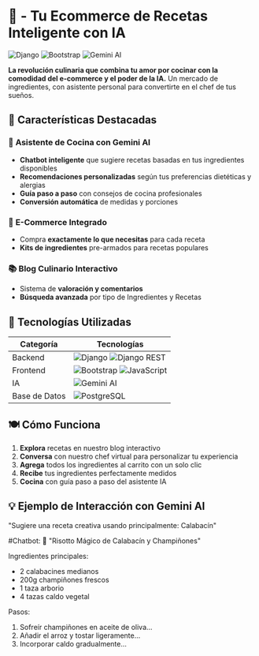 # 🍳 - Tu Ecommerce de Recetas Inteligente con IA 

![Django](https://img.shields.io/badge/django-%23092E20.svg?style=for-the-badge&logo=django&logoColor=white)
![Bootstrap](https://img.shields.io/badge/bootstrap-%23563D7C.svg?style=for-the-badge&logo=bootstrap&logoColor=white)
![Gemini AI](https://img.shields.io/badge/Gemini_AI-FF6F00.svg?style=for-the-badge&logo=google&logoColor=white)

**La revolución culinaria que combina tu amor por cocinar con la comodidad del e-commerce y el poder de la IA.** Un mercado de ingredientes, con asistente personal para convertirte en el chef de tus sueños.

## 🌟 Características Destacadas

### 🧠 **Asistente de Cocina con Gemini AI**
- **Chatbot inteligente** que sugiere recetas basadas en tus ingredientes disponibles
- **Recomendaciones personalizadas** según tus preferencias dietéticas y alergias
- **Guía paso a paso** con consejos de cocina profesionales
- **Conversión automática** de medidas y porciones

### 🛒 **E-Commerce Integrado**
- Compra **exactamente lo que necesitas** para cada receta
- **Kits de ingredientes** pre-armados para recetas populares

### 📚 **Blog Culinario Interactivo**
- Sistema de **valoración y comentarios**
- **Búsqueda avanzada** por tipo de Ingredientes y Recetas

## 🚀 Tecnologías Utilizadas

| Categoría       | Tecnologías                                                                 |
|-----------------|-----------------------------------------------------------------------------|
| Backend         | ![Django](https://img.shields.io/badge/Django-092E20?logo=django&logoColor=white) ![Django REST](https://img.shields.io/badge/DJANGO_REST-ff1709?logo=django&logoColor=white) |
| Frontend        | ![Bootstrap](https://img.shields.io/badge/Bootstrap-563D7C?logo=bootstrap&logoColor=white) ![JavaScript](https://img.shields.io/badge/JavaScript-F7DF1E?logo=javascript&logoColor=black) |
| IA              | ![Gemini AI](https://img.shields.io/badge/Gemini_AI-FF6F00?logo=google&logoColor=white)|
| Base de Datos   | ![PostgreSQL](https://img.shields.io/badge/PostgreSQL-316192?logo=postgresql&logoColor=white) |

## 🍽️ Cómo Funciona

1. **Explora** recetas en nuestro blog interactivo
2. **Conversa** con nuestro chef virtual para personalizar tu experiencia
3. **Agrega** todos los ingredientes al carrito con un solo clic
4. **Recibe** tus ingredientes perfectamente medidos
5. **Cocina** con guía paso a paso del asistente IA

## 💡 Ejemplo de Interacción con Gemini AI

"Sugiere una receta creativa usando principalmente: Calabacín"

#Chatbot:
🍲 "Risotto Mágico de Calabacín y Champiñones"

Ingredientes principales:
- 2 calabacines medianos
- 200g champiñones frescos
- 1 taza arborio
- 4 tazas caldo vegetal

Pasos:
1. Sofreír champiñones en aceite de oliva...
2. Añadir el arroz y tostar ligeramente...
3. Incorporar caldo gradualmente...
